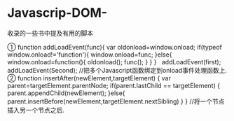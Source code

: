 # Javascrip-DOM-
收录的一些书中提及有用的脚本

① function addLoadEvent(func){
	var oldonload=window.onload;
	if(typeof window.onload!='function'){
		window.onload=func;
	}else{
		window.onload=function(){
			oldonload();
			func();
		}
	}
}  
addLoadEvent(first);
addLoadEvent(Second);
//把多个Javascript函数绑定到onload事件处理函数上.
② function insertAfter(newElement,targetElement)
{
   var parent=targetElement.parentNode;
   if(parent.lastChild == targetElement)
   {
        parent.appendChild(newElement);
   }else{
     parent.insertBefore(newElement,targetElement.nextSibling)
   }
}
//将一个节点插入另一个节点之后.
